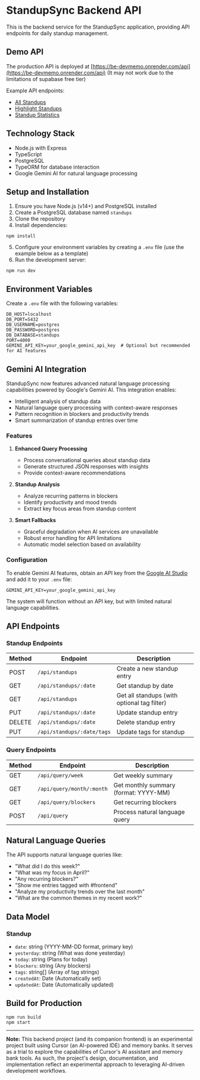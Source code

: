 # StandupSync Backend API

This is the backend service for the StandupSync application, providing API endpoints for daily standup management.

## Demo API

The production API is deployed at [https://be-devmemo.onrender.com/api](https://be-devmemo.onrender.com/api) (It may not work due to the limitations of supabase free tier)

Example API endpoints:
- [All Standups](https://be-devmemo.onrender.com/api/standups)
- [Highlight Standups](https://be-devmemo.onrender.com/api/standups/highlights)
- [Standup Statistics](https://be-devmemo.onrender.com/api/standups/stats)

## Technology Stack

- Node.js with Express
- TypeScript
- PostgreSQL
- TypeORM for database interaction
- Google Gemini AI for natural language processing

## Setup and Installation

1. Ensure you have Node.js (v14+) and PostgreSQL installed
2. Create a PostgreSQL database named `standups`
3. Clone the repository 
4. Install dependencies:

```
npm install
```

5. Configure your environment variables by creating a `.env` file (use the example below as a template)
6. Run the development server:

```
npm run dev
```

## Environment Variables

Create a `.env` file with the following variables:

```
DB_HOST=localhost
DB_PORT=5432
DB_USERNAME=postgres
DB_PASSWORD=postgres
DB_DATABASE=standups
PORT=4000
GEMINI_API_KEY=your_google_gemini_api_key  # Optional but recommended for AI features
```

## Gemini AI Integration

StandupSync now features advanced natural language processing capabilities powered by Google's Gemini AI. This integration enables:

- Intelligent analysis of standup data
- Natural language query processing with context-aware responses
- Pattern recognition in blockers and productivity trends
- Smart summarization of standup entries over time

### Features

1. **Enhanced Query Processing**
   - Process conversational queries about standup data
   - Generate structured JSON responses with insights
   - Provide context-aware recommendations

2. **Standup Analysis**
   - Analyze recurring patterns in blockers
   - Identify productivity and mood trends
   - Extract key focus areas from standup content

3. **Smart Fallbacks**
   - Graceful degradation when AI services are unavailable
   - Robust error handling for API limitations
   - Automatic model selection based on availability

### Configuration

To enable Gemini AI features, obtain an API key from the [Google AI Studio](https://makersuite.google.com/) and add it to your `.env` file:

```
GEMINI_API_KEY=your_google_gemini_api_key
```

The system will function without an API key, but with limited natural language capabilities.

## API Endpoints

### Standup Endpoints

| Method | Endpoint | Description |
|--------|----------|-------------|
| POST | `/api/standups` | Create a new standup entry |
| GET | `/api/standups/:date` | Get standup by date |
| GET | `/api/standups` | Get all standups (with optional tag filter) |
| PUT | `/api/standups/:date` | Update standup entry |
| DELETE | `/api/standups/:date` | Delete standup entry |
| PUT | `/api/standups/:date/tags` | Update tags for standup |

### Query Endpoints

| Method | Endpoint | Description |
|--------|----------|-------------|
| GET | `/api/query/week` | Get weekly summary |
| GET | `/api/query/month/:month` | Get monthly summary (format: YYYY-MM) |
| GET | `/api/query/blockers` | Get recurring blockers |
| POST | `/api/query` | Process natural language query |

## Natural Language Queries

The API supports natural language queries like:

- "What did I do this week?"
- "What was my focus in April?"
- "Any recurring blockers?"
- "Show me entries tagged with #frontend"
- "Analyze my productivity trends over the last month"
- "What are the common themes in my recent work?"

## Data Model

### Standup

- `date`: string (YYYY-MM-DD format, primary key)
- `yesterday`: string (What was done yesterday)
- `today`: string (Plans for today)
- `blockers`: string (Any blockers)
- `tags`: string[] (Array of tag strings)
- `createdAt`: Date (Automatically set)
- `updatedAt`: Date (Automatically updated)

## Build for Production

```
npm run build
npm start
```

---

**Note:** This backend project (and its companion frontend) is an experimental project built using Cursor (an AI-powered IDE) and memory banks. It serves as a trial to explore the capabilities of Cursor's AI assistant and memory bank tools. As such, the project's design, documentation, and implementation reflect an experimental approach to leveraging AI-driven development workflows. 
